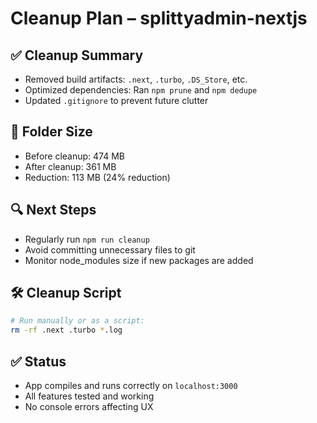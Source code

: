 # Cleanup Plan – splittyadmin-nextjs

## ✅ Cleanup Summary

- Removed build artifacts: `.next`, `.turbo`, `.DS_Store`, etc.
- Optimized dependencies: Ran `npm prune` and `npm dedupe`
- Updated `.gitignore` to prevent future clutter

## 💾 Folder Size

- Before cleanup: 474 MB
- After cleanup: 361 MB
- Reduction: 113 MB (24% reduction)

## 🔍 Next Steps

- Regularly run `npm run cleanup`
- Avoid committing unnecessary files to git
- Monitor node_modules size if new packages are added

## 🛠️ Cleanup Script

```bash
# Run manually or as a script:
rm -rf .next .turbo *.log
```

## ✅ Status

- App compiles and runs correctly on `localhost:3000`
- All features tested and working
- No console errors affecting UX